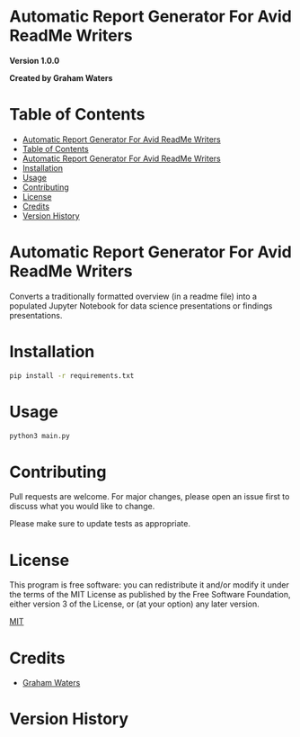 # Automatic Report Generator For Avid ReadMe Writers
**Version 1.0.0**

**Created by Graham Waters**


# Table of Contents

- [Automatic Report Generator For Avid ReadMe Writers](#automatic-report-generator-for-avid-readme-writers)
- [Table of Contents](#table-of-contents)
- [Automatic Report Generator For Avid ReadMe Writers](#automatic-report-generator-for-avid-readme-writers-1)
- [Installation](#installation)
- [Usage](#usage)
- [Contributing](#contributing)
- [License](#license)
- [Credits](#credits)
- [Version History](#version-history)


# Automatic Report Generator For Avid ReadMe Writers

Converts a traditionally formatted overview (in a readme file) into a populated Jupyter Notebook for data science presentations or findings presentations.

# Installation

```bash
pip install -r requirements.txt
```

# Usage

```bash
python3 main.py
```

# Contributing

Pull requests are welcome. For major changes, please open an issue first to discuss what you would like to change.

Please make sure to update tests as appropriate.


# License

This program is free software: you can redistribute it and/or modify it under the terms of the MIT License as published by the Free Software Foundation, either version 3 of the License, or (at your option) any later version.

[MIT](https://choosealicense.com/licenses/mit/)

# Credits

- [Graham Waters]()


# Version History
